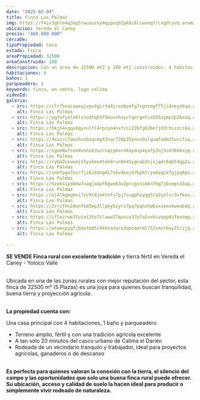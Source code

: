 ```yaml
---
date: "2025-02-04"
title: Finca Las Palmas
img: https://f4ix3ghle4q3op5rwusozvymqypoqb2pk6i6lcwoeqfrcxgdcyvq.arweave.net/LxF9mOsnIbc_sbUk7NcMhh7oB09XkeWKziQLEVzDFis
ubicacion: Vereda el Caney 
precio: "460.000.000"
cercaDe:
tipoPropiedad: Casa
estado: Finca
areaPropiedad: 32500
areaConstruida: 180
descripcion: Con un área de 32500 mt2 y 180 mt2 construidos. 4 habitaciones, 1 baño y parqueadero.
habitaciones: 4
baños: 1
parqueadero: 1
keywords: finca, en venta, lago calima
videoId: 
galeria:
  - src: https://cltfbvacawxqjvpv4girta4irxobpofg7xgnzmgf7lji4veyzkqa.arweave.net/EuZQ1AIFrwTV9eGRGYOIjdwXuKb9zNywxfrSjlSYyqA
    alt: Finca Las Palmas
  - src: https://yg7efyelaktzsodtqk5f5muxvhxyvlqnrgetiz655zymp2p2kxuq.arweave.net/wb5C4IsCp5k4c4K6XrKXqe-Krg2JiTRn3e5wx-n6Vek
    alt: Finca Las Palmas
  - src: https://bkjb4xgqvkqyxultl4rpcyo4nxfzsi22bfgk26m7jd3rhizzci6a.arweave.net/CpIeXNCqoYvRc18i8WHcbcuZI1oJTK15n0j3E6M5Ejw
    alt: Finca Las Palmas
  - src: https://4einrc7ownhsvbxqcmg43vqr726p35ynovbulguqfo6m25uvifia.arweave.net/4RDYi-6zTyqG8BMNzdYR_rz99w11Q0WakCu8zXaVQVA
    alt: Finca Las Palmas
  - src: https://igxm6w7sem4ushvk3uzrnqzymxrokayoxp4yafp2nj5cm36bkxyq.arweave.ar/Qa7PW_IjOUkeqt0zFsM4ZeLlAw67-YAV-mp6Jm_BVfE
    alt: Finca Las Palmas
  - src: https://ryhm2uvwumjthyukms4tem4runbm45ygnab3njsjq4r6qb54gg2a.arweave.ar/jg7NUrajEzPiimS5MjORo0LOdwZoA7amSYcj6Ae8MbQ
    alt: Finca Las Palmas
  - src: https://inhfpgu7osr7ji6ik6og4i7s6v4eoj47bpktryo6aqzxfgjpq4pa.arweave.ar/Q05Xmp90o_SjyFecbiPy9XhHJ58L1Tjh3gQzcpkvhx4
    alt: Finca Las Palmas
  - src: https://hzobsipdddw7xagja4pf6gwx63v2prcgstimknfhg7jbveps33aq.arweave.ar/PlwZIeMY7fuAyQceXxrX9uunxEaU0MU0pzfSGpHy3sE
    alt: Finca Las Palmas
  - src: https://wj4lkgmgmxi7zv5t4je4tnfs7pj7sugphzyqg5ra2yelvr3vfkea.arweave.ar/sni1GYZl0fzXs-JJybSy-9P5UM8-cQN2INYIusd1Kog
    alt: Finca Las Palmas
  - src: https://2rrvfhn2donfkm5ep3llpky5iyrx7pq7pqhshw6sxxeeokweobdq.arweave.ar/1GNSnbobmlUzpH7Wt6sdRiN_vh98DyPb0r3IRyrEcEc
    alt: Finca Las Palmas
  - src: https://iflezrwe35uiei3to7slaww27qunco37pfa2vvhivqxpdzfmxoqq.arweave.ar/QVZMxsTfaIIjc3fksFra_CjRO395QarU6Kwu8eSsu6E
    alt: Finca Las Palmas
  - src: https://wtwecpygfjbdxtmd5chkknazaro3qooaerml752smcrboy2lrijq.arweave.ar/tOxBPwYqQjvNg-iOpTQZBF24OcAkWL_3UmCiF2NLihM
    alt: Finca Las Palmas
    
---
```

**SE VENDE Finca rural con excelente tradición** y tierra fértil en Vereda el Caney - Yotoco Valle <br><br>

Ubicada en una de las zonas rurales con mejor reputación del sector, esta finca de 32500 m² (5 Plazas) es una joya para quienes buscan tranquilidad, buena tierra y proyección agrícola. <br><br>

**La propiedad cuenta con:** <br>

Una casa principal con 4 habitaciones, 1 baño y parqueadero<br>

- Terreno amplio, fértil y con una tradición agrícola excelente
- A tan solo 20 minutos del casco urbano de Calima el Darién
- Rodeada de un vecindario tranquilo y trabajador, ideal para proyectos agrícolas, ganaderos o de descanso <br><br>

**Es perfecta para quienes valoran la conexión con la tierra, el silencio del campo y las oportunidades que solo una buena finca rural puede ofrecer. Su ubicación, acceso y calidad de suelo la hacen ideal para producir o simplemente vivir rodeado de naturaleza.** <br><br>

